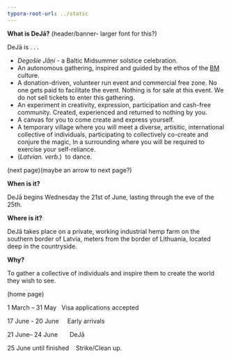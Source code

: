 ```yaml
---
typora-root-url: ../static
---
```


**What is DeJā?**   (header/banner- larger font for this?)

DeJā is . . .

* *Degošie Jāņi* - a Baltic Midsummer solstice celebration. 
* An autonomous gathering, inspired and guided by the ethos of the [BM](http://burningman.org/) culture.
* A donation-driven, volunteer run event and commercial free zone. No one gets paid to facilitate the event.  Nothing is for sale at this event.  We do not sell tickets to enter this gathering.
* An experiment in creativity, expression, participation and cash-free community.  Created, experienced and returned to nothing by you. 
* A  canvas for you to come create and express yourself.  
* A temporary village where you will meet a diverse, artisitic, international collective of individuals, participating to collectively co-create and conjure the magic,  In a surrounding where you will be required to exercise your self-reliance.  
* (*Latvian. verb.*)  to dance.

(next page)(maybe an arrow to next page?)

**When is it?**

DeJā begins Wednesday the 21st of June, lasting through the eve of the 25th.

**Where is it?**

DeJā takes place on a private, working industrial hemp farm on the southern border of Latvia, meters from the border of Lithuania, located deep in the countryside.  

**Why?**

To gather a collective of individuals and inspire them to create the world they wish to see.





(home page)

1 March – 31 May   	Visa applications accepted 

17 June - 20 June     	Early arrivals  

21 June– 24 June      	 DeJā 

25 June until finished    Strike/Clean up.

 